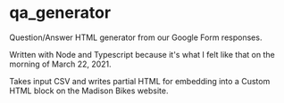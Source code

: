 # qa_generator

Question/Answer HTML generator from our Google Form responses.

Written with Node and Typescript because it's what I felt like that on the morning of March 22, 2021.

Takes input CSV and writes partial HTML for embedding into a Custom HTML block on the Madison Bikes website.
